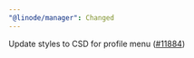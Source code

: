 ```yaml
---
"@linode/manager": Changed
---
```


Update styles to CSD for profile menu ([#11884](https://github.com/linode/manager/pull/11884))
